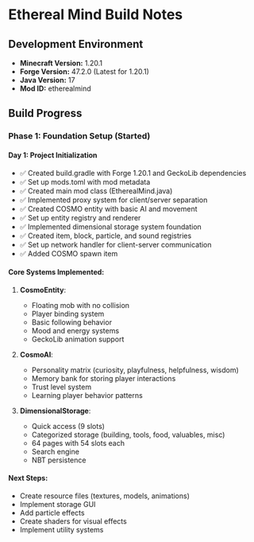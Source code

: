 # Ethereal Mind Build Notes

## Development Environment
- **Minecraft Version:** 1.20.1
- **Forge Version:** 47.2.0 (Latest for 1.20.1)
- **Java Version:** 17
- **Mod ID:** etherealmind

## Build Progress

### Phase 1: Foundation Setup (Started)

#### Day 1: Project Initialization
- ✅ Created build.gradle with Forge 1.20.1 and GeckoLib dependencies
- ✅ Set up mods.toml with mod metadata
- ✅ Created main mod class (EtherealMind.java)
- ✅ Implemented proxy system for client/server separation
- ✅ Created COSMO entity with basic AI and movement
- ✅ Set up entity registry and renderer
- ✅ Implemented dimensional storage system foundation
- ✅ Created item, block, particle, and sound registries
- ✅ Set up network handler for client-server communication
- ✅ Added COSMO spawn item

#### Core Systems Implemented:
1. **CosmoEntity**: 
   - Floating mob with no collision
   - Player binding system
   - Basic following behavior
   - Mood and energy systems
   - GeckoLib animation support

2. **CosmoAI**:
   - Personality matrix (curiosity, playfulness, helpfulness, wisdom)
   - Memory bank for storing player interactions
   - Trust level system
   - Learning player behavior patterns

3. **DimensionalStorage**:
   - Quick access (9 slots)
   - Categorized storage (building, tools, food, valuables, misc)
   - 64 pages with 54 slots each
   - Search engine
   - NBT persistence

#### Next Steps:
- Create resource files (textures, models, animations)
- Implement storage GUI
- Add particle effects
- Create shaders for visual effects
- Implement utility systems
